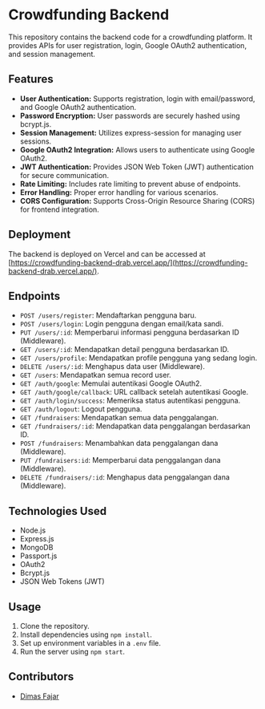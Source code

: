 # Crowdfunding Backend

This repository contains the backend code for a crowdfunding platform. It provides APIs for user registration, login, Google OAuth2 authentication, and session management.

## Features

- **User Authentication:** Supports registration, login with email/password, and Google OAuth2 authentication.
- **Password Encryption:** User passwords are securely hashed using bcrypt.js.
- **Session Management:** Utilizes express-session for managing user sessions.
- **Google OAuth2 Integration:** Allows users to authenticate using Google OAuth2.
- **JWT Authentication:** Provides JSON Web Token (JWT) authentication for secure communication.
- **Rate Limiting:** Includes rate limiting to prevent abuse of endpoints.
- **Error Handling:** Proper error handling for various scenarios.
- **CORS Configuration:** Supports Cross-Origin Resource Sharing (CORS) for frontend integration.

## Deployment

The backend is deployed on Vercel and can be accessed at [https://crowdfunding-backend-drab.vercel.app/](https://crowdfunding-backend-drab.vercel.app/).

## Endpoints

- `POST /users/register`: Mendaftarkan pengguna baru.
- `POST /users/login`: Login pengguna dengan email/kata sandi.
- `PUT /users/:id`: Memperbarui informasi pengguna berdasarkan ID (Middleware).
- `GET /users/:id`: Mendapatkan detail pengguna berdasarkan ID.
- `GET /users/profile`: Mendapatkan profile pengguna yang sedang login.
- `DELETE /users/:id`: Menghapus data user (Middleware).
- `GET /users`: Mendapatkan semua record user. 
- `GET /auth/google`: Memulai autentikasi Google OAuth2.
- `GET /auth/google/callback`: URL callback setelah autentikasi Google.
- `GET /auth/login/success`: Memeriksa status autentikasi pengguna.
- `GET /auth/logout`: Logout pengguna.
- `GET /fundraisers`: Mendapatkan semua data penggalangan.
- `GET /fundraisers/:id`: Mendapatkan data penggalangan berdasarkan ID.
- `POST /fundraisers`: Menambahkan data penggalangan dana (Middleware).
- `PUT /fundraisers:id`: Memperbarui data penggalangan dana (Middleware).
- `DELETE /fundraisers/:id`: Menghapus data penggalangan dana (Middleware).


## Technologies Used

- Node.js
- Express.js
- MongoDB
- Passport.js
- OAuth2
- Bcrypt.js
- JSON Web Tokens (JWT)

## Usage

1. Clone the repository.
2. Install dependencies using `npm install`.
3. Set up environment variables in a `.env` file.
4. Run the server using `npm start`.

## Contributors

- [Dimas Fajar](https://github.com/SideeID)
